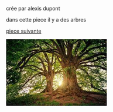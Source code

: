 crée par alexis dupont 

dans cette piece il y a des arbres

[piece suivante](piece1.md)

![](images.jpeg)
